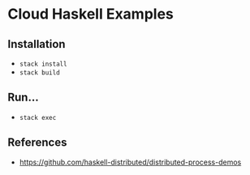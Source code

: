 # Cloud Haskell Examples

## Installation
- `stack install`
- `stack build`

## Run...
- `stack exec`

## References
- https://github.com/haskell-distributed/distributed-process-demos
